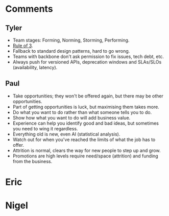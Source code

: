 # Comments

## Tyler

- Team stages: Forming, Norming, Storming, Performing.
- [Rule of 3](https://www.artofmanliness.com/career-wealth/career/work-deliberately-instead-reactively-rule-3/).
- Fallback to standard design patterns, hard to go wrong.
- Teams with backbone don't ask permission to fix issues, tech debt, etc.
- Always push for versioned APIs, deprecation windows and SLAs/SLOs (availability, latency).

## Paul

- Take opportunities; they won't be offered again, but there may be other opportunities.
- Part of getting opportunities is luck, but maximising them takes more.
- Do what you want to do rather than what someone tells you to do.
- Show how what you want to do will add business value.
- Experience can help you identify good and bad ideas, but sometimes you need to wing it regardless.
- Everything old is new, even AI (statistical analysis).
- Watch out for when you've reached the limits of what the job has to offer.
- Attrition is normal, clears the way for new people to step up and grow.
- Promotions are high levels require need/space (attrition) and funding from the business.

# Eric

# Nigel
